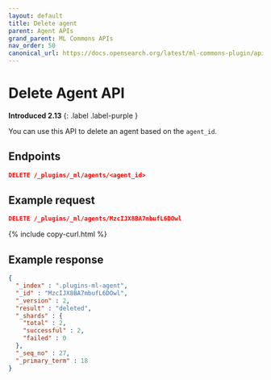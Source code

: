 ```yaml
---
layout: default
title: Delete agent
parent: Agent APIs
grand_parent: ML Commons APIs
nav_order: 50
canonical_url: https://docs.opensearch.org/latest/ml-commons-plugin/api/agent-apis/delete-agent/
---
```


# Delete Agent API
**Introduced 2.13**
{: .label .label-purple }

You can use this API to delete an agent based on the `agent_id`.

## Endpoints

```json
DELETE /_plugins/_ml/agents/<agent_id>
```

## Example request

```json
DELETE /_plugins/_ml/agents/MzcIJX8BA7mbufL6DOwl
```
{% include copy-curl.html %}

## Example response

```json
{
  "_index" : ".plugins-ml-agent",
  "_id" : "MzcIJX8BA7mbufL6DOwl",
  "_version" : 2,
  "result" : "deleted",
  "_shards" : {
    "total" : 2,
    "successful" : 2,
    "failed" : 0
  },
  "_seq_no" : 27,
  "_primary_term" : 18
}
```